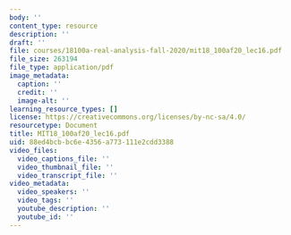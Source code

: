 ```yaml
---
body: ''
content_type: resource
description: ''
draft: ''
file: courses/18100a-real-analysis-fall-2020/mit18_100af20_lec16.pdf
file_size: 263194
file_type: application/pdf
image_metadata:
  caption: ''
  credit: ''
  image-alt: ''
learning_resource_types: []
license: https://creativecommons.org/licenses/by-nc-sa/4.0/
resourcetype: Document
title: MIT18_100af20_lec16.pdf
uid: 88ed4bcb-bc6e-4356-a773-111e2cdd3388
video_files:
  video_captions_file: ''
  video_thumbnail_file: ''
  video_transcript_file: ''
video_metadata:
  video_speakers: ''
  video_tags: ''
  youtube_description: ''
  youtube_id: ''
---
```

